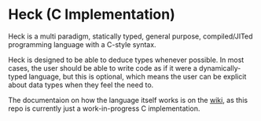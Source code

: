 # Heck (C Implementation)

Heck is a multi paradigm, statically typed, general purpose, compiled/JITed programming language with a C-style syntax.

Heck is designed to be able to deduce types whenever possible. In most cases, the user should be able to write code as if it were a dynamically-typed language, but this is optional, which means the user can be explicit about data types when they feel the need to.

The documentaion on how the language itself works is on the [wiki](https://github.com/Mashpoe/heck/wiki), as this repo is currently just a work-in-progress C implementation.
